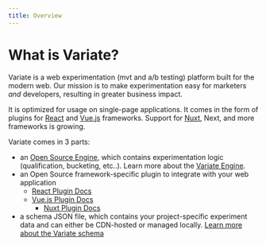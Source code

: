 ```yaml
---
title: Overview
---
```


# What is Variate?
Variate is a web experimentation (mvt and a/b testing) platform built for the modern web. Our mission is to make experimentation easy for marketers _and_ developers, resulting in greater business impact. 

It is optimized for usage on single-page applications. It comes in the form of plugins for  [React](/react/) and [Vue.js](/vue/) frameworks. Support for [Nuxt](/vue/nuxt.html), Next, and more frameworks is growing.  

Variate comes in 3 parts: 
- an [Open Source Engine](https://github.com/VariateApp/variate-vue), which contains experimentation logic (qualification, bucketing, etc..). Learn more about the [Variate Engine](/engine/).
- an Open Source framework-specific plugin to integrate with your web application
    - [React Plugin Docs](/react/)
    - [Vue.js Plugin Docs](/vue/)
        - [Nuxt Plugin Docs](/vue/nuxt.html)
- a schema JSON file, which contains your project-specific experiment data and can either be CDN-hosted or managed locally. [Learn more about the Variate schema](/engine/)
